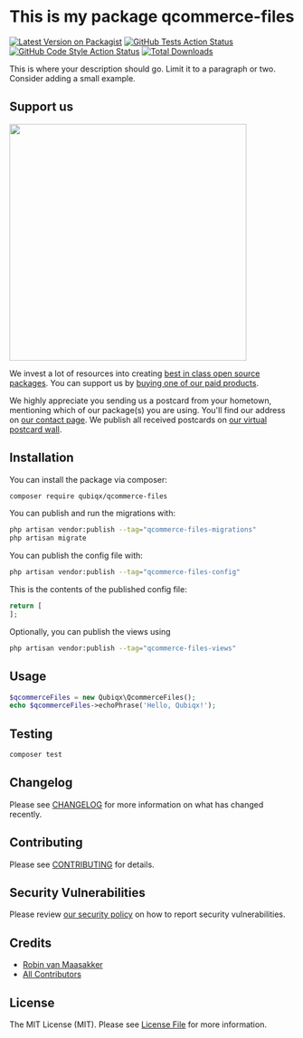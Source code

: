 # This is my package qcommerce-files

[![Latest Version on Packagist](https://img.shields.io/packagist/v/qubiqx/qcommerce-files.svg?style=flat-square)](https://packagist.org/packages/qubiqx/qcommerce-files)
[![GitHub Tests Action Status](https://img.shields.io/github/workflow/status/qubiqx/qcommerce-files/run-tests?label=tests)](https://github.com/qubiqx/qcommerce-files/actions?query=workflow%3Arun-tests+branch%3Amain)
[![GitHub Code Style Action Status](https://img.shields.io/github/workflow/status/qubiqx/qcommerce-files/Check%20&%20fix%20styling?label=code%20style)](https://github.com/qubiqx/qcommerce-files/actions?query=workflow%3A"Check+%26+fix+styling"+branch%3Amain)
[![Total Downloads](https://img.shields.io/packagist/dt/qubiqx/qcommerce-files.svg?style=flat-square)](https://packagist.org/packages/qubiqx/qcommerce-files)

This is where your description should go. Limit it to a paragraph or two. Consider adding a small example.

## Support us

[<img src="https://github-ads.s3.eu-central-1.amazonaws.com/qcommerce-files.jpg?t=1" width="419px" />](https://spatie.be/github-ad-click/qcommerce-files)

We invest a lot of resources into creating [best in class open source packages](https://spatie.be/open-source). You can support us by [buying one of our paid products](https://spatie.be/open-source/support-us).

We highly appreciate you sending us a postcard from your hometown, mentioning which of our package(s) you are using. You'll find our address on [our contact page](https://spatie.be/about-us). We publish all received postcards on [our virtual postcard wall](https://spatie.be/open-source/postcards).

## Installation

You can install the package via composer:

```bash
composer require qubiqx/qcommerce-files
```

You can publish and run the migrations with:

```bash
php artisan vendor:publish --tag="qcommerce-files-migrations"
php artisan migrate
```

You can publish the config file with:

```bash
php artisan vendor:publish --tag="qcommerce-files-config"
```

This is the contents of the published config file:

```php
return [
];
```

Optionally, you can publish the views using

```bash
php artisan vendor:publish --tag="qcommerce-files-views"
```

## Usage

```php
$qcommerceFiles = new Qubiqx\QcommerceFiles();
echo $qcommerceFiles->echoPhrase('Hello, Qubiqx!');
```

## Testing

```bash
composer test
```

## Changelog

Please see [CHANGELOG](CHANGELOG.md) for more information on what has changed recently.

## Contributing

Please see [CONTRIBUTING](.github/CONTRIBUTING.md) for details.

## Security Vulnerabilities

Please review [our security policy](../../security/policy) on how to report security vulnerabilities.

## Credits

- [Robin van Maasakker](https://github.com/Qubiqx)
- [All Contributors](../../contributors)

## License

The MIT License (MIT). Please see [License File](LICENSE.md) for more information.
